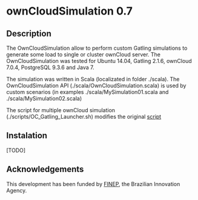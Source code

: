 # ownCloudSimulation 0.7

## Description
The OwnCloudSimulation allow to perform custom Gatling simulations to generate some load to single or cluster ownCloud server. The OwnCloudSimulation was tested for Ubuntu 14.04,  Gatling 2.1.6, ownCloud 7.0.4, PostgreSQL 9.3.6 and Java 7.

The simulation was written in Scala (localizated in folder ./scala). The OwnCloudSimulation API (./scala/OwnCloudSimulation.scala) is used by custom scenarios (in examples ./scala/MySimulation01.scala and ./scala/MySimulation02.scala)

The script for multiple ownCloud simulation (./scripts/OC_Gatling_Launcher.sh) modifies the original [script](https://github.com/gatling/gatling/blob/416fb4364d25085bb207121d8b87e05836e8abb3/src/sphinx/cookbook/code/GatlingScalingOut.sh)

## Instalation
[TODO]

## Acknowledgements
This development has been funded by [FINEP](http://www.finep.gov.br), the Brazilian Innovation Agency.
